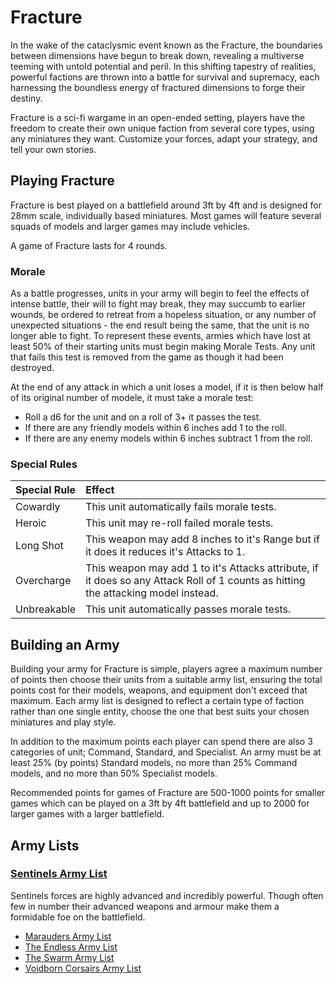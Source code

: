 # Fracture

In the wake of the cataclysmic event known as the Fracture, the boundaries between dimensions have begun to break down, revealing a multiverse teeming with untold potential and peril. In this shifting tapestry of realities, powerful factions are thrown into a battle for survival and supremacy, each harnessing the boundless energy of fractured dimensions to forge their destiny.

Fracture is a sci-fi wargame in an open-ended setting, players have the freedom to create their own unique faction from several core types, using any miniatures they want. Customize your forces, adapt your strategy, and tell your own stories.

## Playing Fracture

Fracture is best played on a battlefield around 3ft by 4ft and is designed for 28mm scale, individually based miniatures. Most games will feature several squads of models and larger games may include vehicles.

A game of Fracture lasts for 4 rounds.

### Morale

As a battle progresses, units in your army will begin to feel the effects of intense battle, their will to fight may break, they may succumb to earlier wounds, be ordered to retreat from a hopeless situation, or any number of unexpected situations - the end result being the same, that the unit is no longer able to fight. To represent these events, armies which have lost at least 50% of their starting units must begin making Morale Tests. Any unit that fails this test is removed from the game as though it had been destroyed.

At the end of any attack in which a unit loses a model, if it is then below half of its original number of modele, it must take a morale test:

- Roll a d6 for the unit and on a roll of 3+ it passes the test.
- If there are any friendly models within 6 inches add 1 to the roll.
- If there are any enemy models within 6 inches subtract 1 from the roll.

### Special Rules

| Special Rule | Effect |
| :----------- | :----- |
| Cowardly | This unit automatically fails morale tests. |
| Heroic | This unit may re-roll failed morale tests. |
| Long Shot | This weapon may add 8 inches to it's Range but if it does it reduces it's Attacks to 1. |
| Overcharge | This weapon may add 1 to it's Attacks attribute, if it does so any Attack Roll of 1 counts as hitting the attacking model instead. |
| Unbreakable | This unit automatically passes morale tests. |

## Building an Army

Building your army for Fracture is simple, players agree a maximum number of points then choose their units from a suitable army list, ensuring the total points cost for their models, weapons, and equipment don't exceed that maximum. Each army list is designed to reflect a certain type of faction rather than one single entity, choose the one that best suits your chosen miniatures and play style.

In addition to the maximum points each player can spend there are also 3 categories of unit; Command, Standard, and Specialist. An army must be at least 25% (by points) Standard models, no more than 25% Command models, and no more than 50% Specialist models.

Recommended points for games of Fracture are 500-1000 points for smaller games which can be played on a 3ft by 4ft battlefield and up to 2000 for larger games with a larger battlefield.

## Army Lists

### [Sentinels Army List](https://github.com/open-source-tabletop/fracture/blob/main/army-lists/sentinels.md)

Sentinels forces are highly advanced and incredibly powerful. Though often few in number their advanced weapons and armour make them a formidable foe on the battlefield.

- [Marauders Army List](https://github.com/open-source-tabletop/fracture/blob/main/army-lists/marauders.md)
- [The Endless Army List](https://github.com/open-source-tabletop/fracture/blob/main/army-lists/the-endless.md)
- [The Swarm Army List](https://github.com/open-source-tabletop/fracture/blob/main/army-lists/the-swarm.md)
- [Voidborn Corsairs Army List](https://github.com/open-source-tabletop/fracture/blob/main/army-lists/voidborn-corsairs.md)
